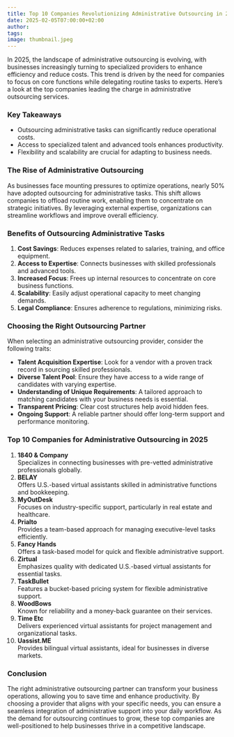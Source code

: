 ```yaml
---
title: Top 10 Companies Revolutionizing Administrative Outsourcing in 2025
date: 2025-02-05T07:00:00+02:00
author:
tags:
image: thumbnail.jpeg
---
```


In 2025, the landscape of administrative outsourcing is evolving, with businesses increasingly turning to specialized providers to enhance efficiency and reduce costs. This trend is driven by the need for companies to focus on core functions while delegating routine tasks to experts. Here’s a look at the top companies leading the charge in administrative outsourcing services.

### Key Takeaways

*   Outsourcing administrative tasks can significantly reduce operational costs.
*   Access to specialized talent and advanced tools enhances productivity.
*   Flexibility and scalability are crucial for adapting to business needs.

### The Rise of Administrative Outsourcing

As businesses face mounting pressures to optimize operations, nearly 50% have adopted outsourcing for administrative tasks. This shift allows companies to offload routine work, enabling them to concentrate on strategic initiatives. By leveraging external expertise, organizations can streamline workflows and improve overall efficiency.

### Benefits of Outsourcing Administrative Tasks

1.  **Cost Savings**: Reduces expenses related to salaries, training, and office equipment.
2.  **Access to Expertise**: Connects businesses with skilled professionals and advanced tools.
3.  **Increased Focus**: Frees up internal resources to concentrate on core business functions.
4.  **Scalability**: Easily adjust operational capacity to meet changing demands.
5.  **Legal Compliance**: Ensures adherence to regulations, minimizing risks.

### Choosing the Right Outsourcing Partner

When selecting an administrative outsourcing provider, consider the following traits:

*   **Talent Acquisition Expertise**: Look for a vendor with a proven track record in sourcing skilled professionals.
*   **Diverse Talent Pool**: Ensure they have access to a wide range of candidates with varying expertise.
*   **Understanding of Unique Requirements**: A tailored approach to matching candidates with your business needs is essential.
*   **Transparent Pricing**: Clear cost structures help avoid hidden fees.
*   **Ongoing Support**: A reliable partner should offer long-term support and performance monitoring.

### Top 10 Companies for Administrative Outsourcing in 2025

1.  **1840 & Company**  
    Specializes in connecting businesses with pre-vetted administrative professionals globally.
2.  **BELAY**  
    Offers U.S.-based virtual assistants skilled in administrative functions and bookkeeping.
3.  **MyOutDesk**  
    Focuses on industry-specific support, particularly in real estate and healthcare.
4.  **Prialto**  
    Provides a team-based approach for managing executive-level tasks efficiently.
5.  **Fancy Hands**  
    Offers a task-based model for quick and flexible administrative support.
6.  **Zirtual**  
    Emphasizes quality with dedicated U.S.-based virtual assistants for essential tasks.
7.  **TaskBullet**  
    Features a bucket-based pricing system for flexible administrative support.
8.  **WoodBows**  
    Known for reliability and a money-back guarantee on their services.
9.  **Time Etc**  
    Delivers experienced virtual assistants for project management and organizational tasks.
10.  **Uassist.ME**  
    Provides bilingual virtual assistants, ideal for businesses in diverse markets.

### Conclusion

The right administrative outsourcing partner can transform your business operations, allowing you to save time and enhance productivity. By choosing a provider that aligns with your specific needs, you can ensure a seamless integration of administrative support into your daily workflow. As the demand for outsourcing continues to grow, these top companies are well-positioned to help businesses thrive in a competitive landscape.
